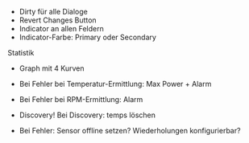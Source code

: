 - Dirty für alle Dialoge
 - Revert Changes Button
 - Indicator an allen Feldern
 - Indicator-Farbe: Primary oder Secondary

 Statistik
 - Graph mit 4 Kurven

- Bei Fehler bei Temperatur-Ermittlung: Max Power + Alarm
- Bei Fehler bei RPM-Ermittlung: Alarm

- Discovery!
    Bei Discovery: temps löschen

- Bei Fehler: Sensor offline setzen? Wiederholungen konfigurierbar?